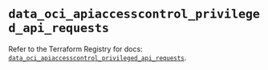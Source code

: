 # `data_oci_apiaccesscontrol_privileged_api_requests`

Refer to the Terraform Registry for docs: [`data_oci_apiaccesscontrol_privileged_api_requests`](https://registry.terraform.io/providers/oracle/oci/7.19.0/docs/data-sources/apiaccesscontrol_privileged_api_requests).
